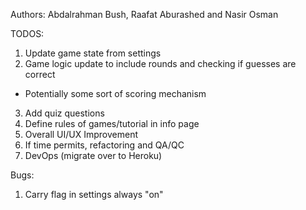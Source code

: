 Authors: Abdalrahman Bush, Raafat Aburashed and Nasir Osman


TODOS: 
1) Update game state from settings
2) Game logic update to include rounds and checking if guesses are correct
  - Potentially some sort of scoring mechanism
3) Add quiz questions
4) Define rules of games/tutorial in info page
5) Overall UI/UX Improvement
6) If time permits, refactoring and QA/QC
7) DevOps (migrate over to Heroku)

Bugs:
1) Carry flag in settings always "on"

